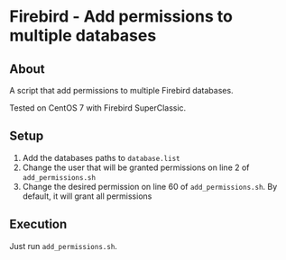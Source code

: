 # Firebird - Add permissions to multiple databases

## About

A script that add permissions to multiple Firebird databases.

Tested on CentOS 7 with Firebird SuperClassic.

## Setup

1. Add the databases paths to `database.list`
2. Change the user that will be granted permissions on line 2 of `add_permissions.sh`
3. Change the desired permission on line 60 of `add_permissions.sh`. By default, it will grant all permissions

## Execution

Just run `add_permissions.sh`.